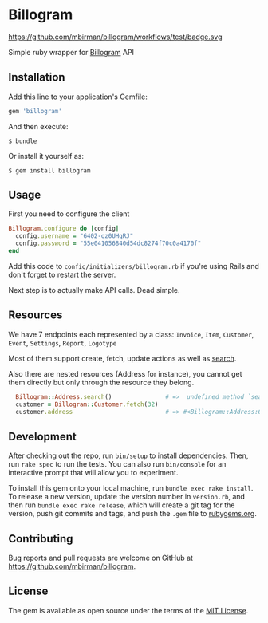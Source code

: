 # Billogram
https://github.com/mbirman/billogram/workflows/test/badge.svg

Simple ruby wrapper for [Billogram](https://billogram.com) API

## Installation

Add this line to your application's Gemfile:

```ruby
gem 'billogram'
```

And then execute:

    $ bundle

Or install it yourself as:

    $ gem install billogram

## Usage

First you need to configure the client

```ruby
Billogram.configure do |config|
  config.username = "6402-qz0UHqRJ"
  config.password = "55e041056840d54dc8274f70c0a4170f"
end
```

Add this code to `config/initializers/billogram.rb` if you're using Rails and don't forget to restart the server.

Next step is to actually make API calls. Dead simple.

## Resources

We have 7 endpoints each represented by a class: `Invoice`, `Item`, `Customer`, `Event`, `Settings`, `Report`, `Logotype`

Most of them support create, fetch, update actions as well as [search](https://billogram.com/api/documentation#object_search_parameters).

Also there are nested resources (Address for instance), you cannot get them directly but only through the resource they belong.

```ruby
  Billogram::Address.search()               # =>  undefined method `search' for Billogram::Address:Class
  customer = Billogram::Customer.fetch(32)
  customer.address                          # => #<Billogram::Address:0x007f9aebafd358>
````

## Development

After checking out the repo, run `bin/setup` to install dependencies. Then, run `rake spec` to run the tests. You can also run `bin/console` for an interactive prompt that will allow you to experiment.

To install this gem onto your local machine, run `bundle exec rake install`. To release a new version, update the version number in `version.rb`, and then run `bundle exec rake release`, which will create a git tag for the version, push git commits and tags, and push the `.gem` file to [rubygems.org](https://rubygems.org).

## Contributing

Bug reports and pull requests are welcome on GitHub at https://github.com/mbirman/billogram.


## License

The gem is available as open source under the terms of the [MIT License](http://opensource.org/licenses/MIT).
